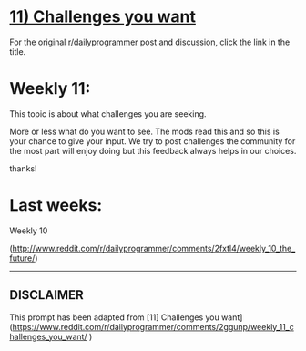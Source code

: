 # [11) Challenges you want](https://www.reddit.com/r/dailyprogrammer/comments/2ggunp/weekly_11_challenges_you_want/)

For the original [r/dailyprogrammer](https://www.reddit.com/r/dailyprogrammer/) post and discussion, click the link in the title.

# Weekly 11:
This topic is about what challenges you are seeking.

More or less what do you want to see. The mods read this and so this is your chance to give your input. We try to post challenges the community for the most part will enjoy doing but this feedback always helps in our choices.

thanks!

# Last weeks:
Weekly 10

(http://www.reddit.com/r/dailyprogrammer/comments/2fxtl4/weekly_10_the_future/)

----
## **DISCLAIMER**
This prompt has been adapted from [11] Challenges you want](https://www.reddit.com/r/dailyprogrammer/comments/2ggunp/weekly_11_challenges_you_want/
)
